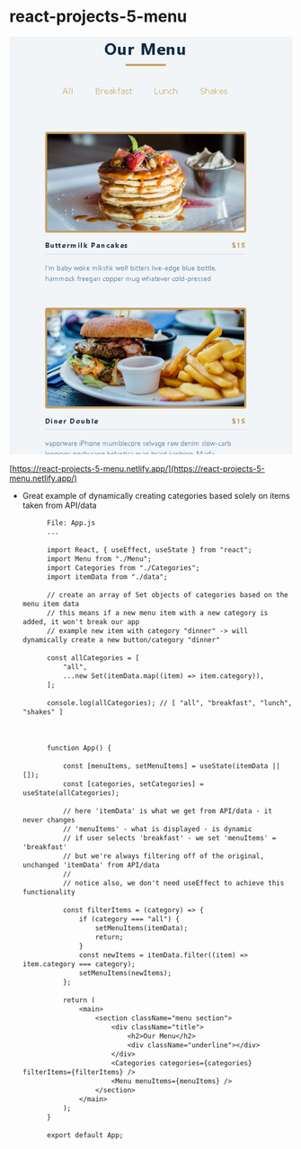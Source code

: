 # react-projects-5-menu

![menu.png](https://raw.githubusercontent.com/kawgh1/react-projects-with-smilga/main/05-menu/menu.png)

[https://react-projects-5-menu.netlify.app/](https://react-projects-5-menu.netlify.app/)

-   Great example of dynamically creating categories based solely on items taken from API/data

              File: App.js
              ...

              import React, { useEffect, useState } from "react";
              import Menu from "./Menu";
              import Categories from "./Categories";
              import itemData from "./data";

              // create an array of Set objects of categories based on the menu item data
              // this means if a new menu item with a new category is added, it won't break our app
              // example new item with category "dinner" -> will dynamically create a new button/category "dinner"

              const allCategories = [
                  "all",
                  ...new Set(itemData.map((item) => item.category)),
              ];

              console.log(allCategories); // [ "all", "breakfast", "lunch", "shakes" ]



              function App() {

                  const [menuItems, setMenuItems] = useState(itemData || []);
                  const [categories, setCategories] = useState(allCategories);

                  // here 'itemData' is what we get from API/data - it never changes
                  // 'menuItems' - what is displayed - is dynamic
                  // if user selects 'breakfast' - we set 'menuItems' = 'breakfast'
                  // but we're always filtering off of the original, unchanged 'itemData' from API/data
                  //
                  // notice also, we don't need useEffect to achieve this functionality

                  const filterItems = (category) => {
                      if (category === "all") {
                          setMenuItems(itemData);
                          return;
                      }
                      const newItems = itemData.filter((item) => item.category === category);
                      setMenuItems(newItems);
                  };

                  return (
                      <main>
                          <section className="menu section">
                              <div className="title">
                                  <h2>Our Menu</h2>
                                  <div className="underline"></div>
                              </div>
                              <Categories categories={categories} filterItems={filterItems} />
                              <Menu menuItems={menuItems} />
                          </section>
                      </main>
                  );
              }

              export default App;
